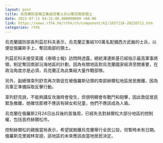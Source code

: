 ```yaml
---
layout: post
title: 烏克蘭防長稱正集結百萬士兵以奪回南部領土
date: 2022-07-11 04:31:06.000000000 +08:00
link: https://news.rthk.hk/rthk/ch/component/k2/1657118-20220711.htm
categories: rthk
---
```


烏克蘭國防部長列茲尼科夫表示，烏克蘭正集結100萬名配備西方武器的士兵，以便從俄羅斯手上，奪回南部的領土。

列茲尼科夫接受英國《泰晤士報》訪問時透露，總統澤連斯基已經指示最高軍事將領，制定奪回南部沿海地區的計劃，因為有關地區對烏克蘭國家經濟至關重要，在政治角度亦是必須，烏克蘭正為此集結大量作戰部隊。

另外，副總理韋列舒克再次敦促在被俄羅斯佔領的南部赫爾松地區居民撤離，因為烏軍正準備採取反擊行動。

韋列舒克說，不能夠講反攻幾時會發生，但很明顯會有戰鬥和砲擊，因此敦促居民緊急撤離，她確信那裡不應該有婦女和兒童，他們不應該成為人盾。

烏克蘭在俄羅斯2月24日出兵後的首幾周，已經失去對赫爾松大部分地區的控制權，包括首府赫爾松市。

控制赫爾松的親俄當局表示，希望就脫離烏克蘭舉行全民公投，但暫時未有日期。俄羅斯克里姆林宮說，該地區的未來應該由當地居民決定。
